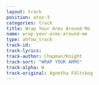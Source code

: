 ```yaml
---
layout: track
position: atoz-3
categories: track
title: Wrap Your Arms Around Me
name: wrap-your-arms-around-me
type: ahfow_track
track-id: 
track-lyrics: 
track-author: Chapman/Knight
track-sort: "WRAP YOUR ARMS"
track-alpha: W
track-original: Agnetha Fältskog
---
```

